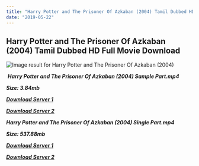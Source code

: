 ```yaml
---
title: "Harry Potter and The Prisoner Of Azkaban (2004) Tamil Dubbed HD Full Movie Download"
date: "2019-05-22"
---
```


## Harry Potter and The Prisoner Of Azkaban (2004) Tamil Dubbed HD Full Movie Download

![Image result for Harry Potter and The Prisoner Of Azkaban (2004)](https://images-na.ssl-images-amazon.com/images/I/A12o-S9zoFL._SY445_.jpg) 

 _**Harry Potter and The Prisoner Of Azkaban (2004) Sample Part.mp4**_

_**Size: 3.84mb**_

[_**Download Server 1**_](http://du.wetransfer.vip/files/Tamil{c159298fb141cbadc7232f68964181f47c3dba5abf1fc31c2462b14f0846cd70}20Dubbed{c159298fb141cbadc7232f68964181f47c3dba5abf1fc31c2462b14f0846cd70}20Movies/Tamil{c159298fb141cbadc7232f68964181f47c3dba5abf1fc31c2462b14f0846cd70}20Dubbed{c159298fb141cbadc7232f68964181f47c3dba5abf1fc31c2462b14f0846cd70}20Collections/Harry{c159298fb141cbadc7232f68964181f47c3dba5abf1fc31c2462b14f0846cd70}20Potter{c159298fb141cbadc7232f68964181f47c3dba5abf1fc31c2462b14f0846cd70}20Movie{c159298fb141cbadc7232f68964181f47c3dba5abf1fc31c2462b14f0846cd70}20Collections/Harry{c159298fb141cbadc7232f68964181f47c3dba5abf1fc31c2462b14f0846cd70}20Potter{c159298fb141cbadc7232f68964181f47c3dba5abf1fc31c2462b14f0846cd70}20and{c159298fb141cbadc7232f68964181f47c3dba5abf1fc31c2462b14f0846cd70}20The{c159298fb141cbadc7232f68964181f47c3dba5abf1fc31c2462b14f0846cd70}20Prisoner{c159298fb141cbadc7232f68964181f47c3dba5abf1fc31c2462b14f0846cd70}20Of{c159298fb141cbadc7232f68964181f47c3dba5abf1fc31c2462b14f0846cd70}20Azkaban{c159298fb141cbadc7232f68964181f47c3dba5abf1fc31c2462b14f0846cd70}20(2004)/Harry{c159298fb141cbadc7232f68964181f47c3dba5abf1fc31c2462b14f0846cd70}20Potter{c159298fb141cbadc7232f68964181f47c3dba5abf1fc31c2462b14f0846cd70}20and{c159298fb141cbadc7232f68964181f47c3dba5abf1fc31c2462b14f0846cd70}20The{c159298fb141cbadc7232f68964181f47c3dba5abf1fc31c2462b14f0846cd70}20Prisoner{c159298fb141cbadc7232f68964181f47c3dba5abf1fc31c2462b14f0846cd70}20Of{c159298fb141cbadc7232f68964181f47c3dba5abf1fc31c2462b14f0846cd70}20Azkaban{c159298fb141cbadc7232f68964181f47c3dba5abf1fc31c2462b14f0846cd70}20(2004){c159298fb141cbadc7232f68964181f47c3dba5abf1fc31c2462b14f0846cd70}20Sample{c159298fb141cbadc7232f68964181f47c3dba5abf1fc31c2462b14f0846cd70}20HD.mp4)

[_**Download Server 2**_](http://du.wetransfer.vip/files/Tamil{c159298fb141cbadc7232f68964181f47c3dba5abf1fc31c2462b14f0846cd70}20Dubbed{c159298fb141cbadc7232f68964181f47c3dba5abf1fc31c2462b14f0846cd70}20Movies/Tamil{c159298fb141cbadc7232f68964181f47c3dba5abf1fc31c2462b14f0846cd70}20Dubbed{c159298fb141cbadc7232f68964181f47c3dba5abf1fc31c2462b14f0846cd70}20Collections/Harry{c159298fb141cbadc7232f68964181f47c3dba5abf1fc31c2462b14f0846cd70}20Potter{c159298fb141cbadc7232f68964181f47c3dba5abf1fc31c2462b14f0846cd70}20Movie{c159298fb141cbadc7232f68964181f47c3dba5abf1fc31c2462b14f0846cd70}20Collections/Harry{c159298fb141cbadc7232f68964181f47c3dba5abf1fc31c2462b14f0846cd70}20Potter{c159298fb141cbadc7232f68964181f47c3dba5abf1fc31c2462b14f0846cd70}20and{c159298fb141cbadc7232f68964181f47c3dba5abf1fc31c2462b14f0846cd70}20The{c159298fb141cbadc7232f68964181f47c3dba5abf1fc31c2462b14f0846cd70}20Prisoner{c159298fb141cbadc7232f68964181f47c3dba5abf1fc31c2462b14f0846cd70}20Of{c159298fb141cbadc7232f68964181f47c3dba5abf1fc31c2462b14f0846cd70}20Azkaban{c159298fb141cbadc7232f68964181f47c3dba5abf1fc31c2462b14f0846cd70}20(2004)/Harry{c159298fb141cbadc7232f68964181f47c3dba5abf1fc31c2462b14f0846cd70}20Potter{c159298fb141cbadc7232f68964181f47c3dba5abf1fc31c2462b14f0846cd70}20and{c159298fb141cbadc7232f68964181f47c3dba5abf1fc31c2462b14f0846cd70}20The{c159298fb141cbadc7232f68964181f47c3dba5abf1fc31c2462b14f0846cd70}20Prisoner{c159298fb141cbadc7232f68964181f47c3dba5abf1fc31c2462b14f0846cd70}20Of{c159298fb141cbadc7232f68964181f47c3dba5abf1fc31c2462b14f0846cd70}20Azkaban{c159298fb141cbadc7232f68964181f47c3dba5abf1fc31c2462b14f0846cd70}20(2004){c159298fb141cbadc7232f68964181f47c3dba5abf1fc31c2462b14f0846cd70}20Sample{c159298fb141cbadc7232f68964181f47c3dba5abf1fc31c2462b14f0846cd70}20HD.mp4)

_**Harry Potter and The Prisoner Of Azkaban (2004) Single Part.mp4**_

_**Size: 537.88mb**_

[_**Download Server 1**_](http://du.wetransfer.vip/files/Tamil{c159298fb141cbadc7232f68964181f47c3dba5abf1fc31c2462b14f0846cd70}20Dubbed{c159298fb141cbadc7232f68964181f47c3dba5abf1fc31c2462b14f0846cd70}20Movies/Tamil{c159298fb141cbadc7232f68964181f47c3dba5abf1fc31c2462b14f0846cd70}20Dubbed{c159298fb141cbadc7232f68964181f47c3dba5abf1fc31c2462b14f0846cd70}20Collections/Harry{c159298fb141cbadc7232f68964181f47c3dba5abf1fc31c2462b14f0846cd70}20Potter{c159298fb141cbadc7232f68964181f47c3dba5abf1fc31c2462b14f0846cd70}20Movie{c159298fb141cbadc7232f68964181f47c3dba5abf1fc31c2462b14f0846cd70}20Collections/Harry{c159298fb141cbadc7232f68964181f47c3dba5abf1fc31c2462b14f0846cd70}20Potter{c159298fb141cbadc7232f68964181f47c3dba5abf1fc31c2462b14f0846cd70}20and{c159298fb141cbadc7232f68964181f47c3dba5abf1fc31c2462b14f0846cd70}20The{c159298fb141cbadc7232f68964181f47c3dba5abf1fc31c2462b14f0846cd70}20Prisoner{c159298fb141cbadc7232f68964181f47c3dba5abf1fc31c2462b14f0846cd70}20Of{c159298fb141cbadc7232f68964181f47c3dba5abf1fc31c2462b14f0846cd70}20Azkaban{c159298fb141cbadc7232f68964181f47c3dba5abf1fc31c2462b14f0846cd70}20(2004)/Harry{c159298fb141cbadc7232f68964181f47c3dba5abf1fc31c2462b14f0846cd70}20Potter{c159298fb141cbadc7232f68964181f47c3dba5abf1fc31c2462b14f0846cd70}20and{c159298fb141cbadc7232f68964181f47c3dba5abf1fc31c2462b14f0846cd70}20The{c159298fb141cbadc7232f68964181f47c3dba5abf1fc31c2462b14f0846cd70}20Prisoner{c159298fb141cbadc7232f68964181f47c3dba5abf1fc31c2462b14f0846cd70}20Of{c159298fb141cbadc7232f68964181f47c3dba5abf1fc31c2462b14f0846cd70}20Azkaban{c159298fb141cbadc7232f68964181f47c3dba5abf1fc31c2462b14f0846cd70}20(2004){c159298fb141cbadc7232f68964181f47c3dba5abf1fc31c2462b14f0846cd70}20Single{c159298fb141cbadc7232f68964181f47c3dba5abf1fc31c2462b14f0846cd70}20Part{c159298fb141cbadc7232f68964181f47c3dba5abf1fc31c2462b14f0846cd70}20HD.mp4)

_**[Download Server 2](http://du.wetransfer.vip/files/Tamil{c159298fb141cbadc7232f68964181f47c3dba5abf1fc31c2462b14f0846cd70}20Dubbed{c159298fb141cbadc7232f68964181f47c3dba5abf1fc31c2462b14f0846cd70}20Movies/Tamil{c159298fb141cbadc7232f68964181f47c3dba5abf1fc31c2462b14f0846cd70}20Dubbed{c159298fb141cbadc7232f68964181f47c3dba5abf1fc31c2462b14f0846cd70}20Collections/Harry{c159298fb141cbadc7232f68964181f47c3dba5abf1fc31c2462b14f0846cd70}20Potter{c159298fb141cbadc7232f68964181f47c3dba5abf1fc31c2462b14f0846cd70}20Movie{c159298fb141cbadc7232f68964181f47c3dba5abf1fc31c2462b14f0846cd70}20Collections/Harry{c159298fb141cbadc7232f68964181f47c3dba5abf1fc31c2462b14f0846cd70}20Potter{c159298fb141cbadc7232f68964181f47c3dba5abf1fc31c2462b14f0846cd70}20and{c159298fb141cbadc7232f68964181f47c3dba5abf1fc31c2462b14f0846cd70}20The{c159298fb141cbadc7232f68964181f47c3dba5abf1fc31c2462b14f0846cd70}20Prisoner{c159298fb141cbadc7232f68964181f47c3dba5abf1fc31c2462b14f0846cd70}20Of{c159298fb141cbadc7232f68964181f47c3dba5abf1fc31c2462b14f0846cd70}20Azkaban{c159298fb141cbadc7232f68964181f47c3dba5abf1fc31c2462b14f0846cd70}20(2004)/Harry{c159298fb141cbadc7232f68964181f47c3dba5abf1fc31c2462b14f0846cd70}20Potter{c159298fb141cbadc7232f68964181f47c3dba5abf1fc31c2462b14f0846cd70}20and{c159298fb141cbadc7232f68964181f47c3dba5abf1fc31c2462b14f0846cd70}20The{c159298fb141cbadc7232f68964181f47c3dba5abf1fc31c2462b14f0846cd70}20Prisoner{c159298fb141cbadc7232f68964181f47c3dba5abf1fc31c2462b14f0846cd70}20Of{c159298fb141cbadc7232f68964181f47c3dba5abf1fc31c2462b14f0846cd70}20Azkaban{c159298fb141cbadc7232f68964181f47c3dba5abf1fc31c2462b14f0846cd70}20(2004){c159298fb141cbadc7232f68964181f47c3dba5abf1fc31c2462b14f0846cd70}20Single{c159298fb141cbadc7232f68964181f47c3dba5abf1fc31c2462b14f0846cd70}20Part{c159298fb141cbadc7232f68964181f47c3dba5abf1fc31c2462b14f0846cd70}20HD.mp4)**_
